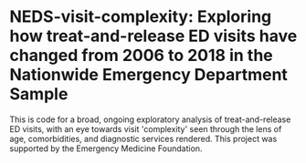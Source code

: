 # NEDS-visit-complexity: Exploring how treat-and-release ED visits have changed from 2006 to 2018 in the Nationwide Emergency Department Sample
This is code for a broad, ongoing exploratory analysis of treat-and-release ED visits, with an eye towards visit 'complexity' seen through the lens of age, comorbidities, and diagnostic services rendered. This project was supported by the Emergency Medicine Foundation.
